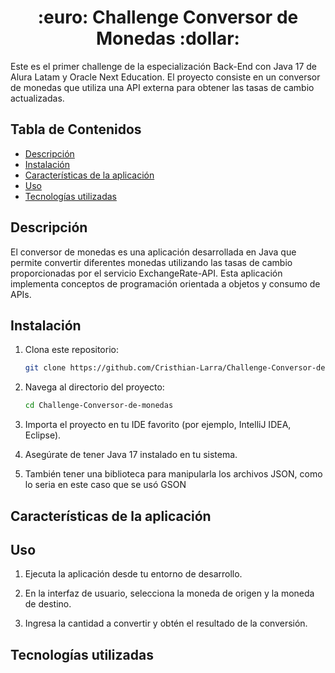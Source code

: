 <h1 align="center"> :euro: Challenge Conversor de Monedas :dollar: </h1>


Este es el primer challenge de la especialización Back-End con Java 17 de Alura Latam y Oracle Next Education. El proyecto consiste en un conversor de monedas que utiliza una API externa para obtener las tasas de cambio actualizadas.


## Tabla de Contenidos

- [Descripción](#descripción)
- [Instalación](#instalación)
- [Características de la aplicación](#características-de-la-aplicación)
- [Uso](#uso)
- [Tecnologías utilizadas](#tecnologías-utilizadas)

## Descripción

El conversor de monedas es una aplicación desarrollada en Java que permite convertir diferentes monedas utilizando las tasas de cambio proporcionadas por el servicio ExchangeRate-API. Esta aplicación implementa conceptos de programación orientada a objetos y consumo de APIs.

## Instalación

1. Clona este repositorio:
    ```bash
    git clone https://github.com/Cristhian-Larra/Challenge-Conversor-de-monedas.git
    ```

2. Navega al directorio del proyecto:
    ```bash
    cd Challenge-Conversor-de-monedas
    ```

3. Importa el proyecto en tu IDE favorito (por ejemplo, IntelliJ IDEA, Eclipse).

4. Asegúrate de tener Java 17 instalado en tu sistema.
   
5. También tener una biblioteca para manipularla los archivos JSON, como lo seria en este caso que se usó GSON 


## Características de la aplicación

## Uso

1. Ejecuta la aplicación desde tu entorno de desarrollo.

2. En la interfaz de usuario, selecciona la moneda de origen y la moneda de destino.

3. Ingresa la cantidad a convertir y obtén el resultado de la conversión.

## Tecnologías utilizadas
